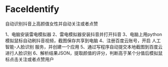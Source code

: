 # FaceIdentify

自动识别抖音上高颜值女性并自动关注或者点赞

1、电脑安装雷电模拟器
2、雷电模拟器安装抖音并打开抖音
3、电脑上用python模拟鼠标自动刷抖音视频，截图保存共享到电脑
4、注册百度云账号，开启 人工智能-人脸识别 服务，并创建一个应用
5、通过写程序自动提交本地截图到百度云进行人脸识别
6、解析结果JSON，提取颜值的评分，判断高于某个分值后模拟鼠标点击关注或者点赞用户
